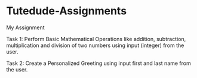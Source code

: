 # Tutedude-Assignments
My Assignment

Task 1: Perform Basic Mathematical Operations like addition, subtraction, multiplication and division of two numbers using input (integer) from the user.

Task 2: Create a Personalized Greeting using input first and last name from the user.
